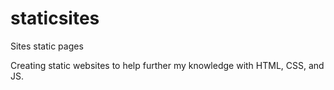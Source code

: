 # staticsites
Sites static pages
<p>Creating static websites to help further my knowledge with HTML, CSS, and JS.</p>
